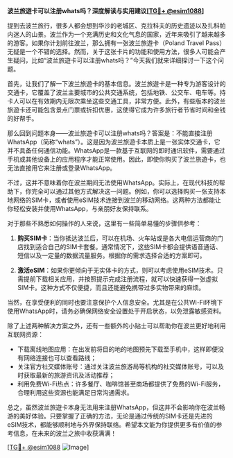 **波兰旅遊卡可以注册whats吗？深度解读与实用建议[[TG💪+ @esim1088](https://t.me/s/esim1088)]**

提到去波兰旅行，很多人都会想到华沙的老城区、克拉科夫的历史遗迹以及扎科帕内迷人的山景。波兰作为一个充满历史和文化气息的国家，近年来吸引了越来越多的游客。如果你计划前往波兰，那么拥有一张波兰旅遊卡（Poland Travel Pass）无疑是一个不错的选择。然而，关于这张卡片的功能和使用方法，很多人可能会产生疑问，比如“波兰旅遊卡可以注册whats吗？”今天我们就来详细探讨一下这个问题。

首先，让我们了解一下波兰旅遊卡的基本信息。波兰旅遊卡是一种专为游客设计的交通卡，它覆盖了波兰主要城市的公共交通系统，包括地铁、公交车、电车等。持卡人可以在有效期内无限次乘坐这些交通工具，非常方便。此外，有些版本的波兰旅遊卡还可能包含景点门票或折扣优惠，这使得它成为许多旅行者节省时间和金钱的好帮手。

那么回到问题本身——波兰旅遊卡可以注册whats吗？答案是：不能直接注册WhatsApp（简称“whats”）。这是因为波兰旅遊卡本质上是一张实体交通卡，它并不具备任何通信功能。WhatsApp是一款基于互联网的即时通讯软件，需要通过手机或其他设备上的应用程序才能正常使用。因此，即使你购买了波兰旅遊卡，也无法直接用它来注册或登录WhatsApp。

不过，这并不意味着你在波兰期间无法使用WhatsApp。实际上，在现代科技的帮助下，你完全可以通过其他方式解决这一问题。例如，你可以选择购买一张支持本地网络的SIM卡，或者使用eSIM技术连接到波兰的移动网络。这两种方法都能让你轻松安装并使用WhatsApp，与亲朋好友保持联系。

对于那些不熟悉如何操作的人来说，这里有一些简单易懂的步骤供参考：

1. **购买SIM卡**：当你抵达波兰后，可以在机场、火车站或是各大电信运营商的门店找到适合自己的SIM卡套餐。通常情况下，这些SIM卡都会提供语音通话、短信以及一定量的数据流量服务。根据你的需求选择合适的方案即可。

2. **激活eSIM**：如果你更倾向于无实体卡的方式，则可以考虑使用eSIM技术。只需提前下载相关应用，并按照提示完成注册流程，就可以快速获得一张虚拟SIM卡。这种方式不仅便捷，而且还能避免携带过多实物带来的麻烦。

当然，在享受便利的同时也要注意保护个人信息安全。尤其是在公共Wi-Fi环境下使用WhatsApp时，请务必确保网络安全设置处于开启状态，以免泄露敏感资料。

除了上述两种解决方案之外，还有一些额外的小贴士可以帮助你在波兰更好地利用互联网资源：

- 下载离线地图应用：在出发前将目的地的地图预先下载至手机中，这样即便没有网络连接也可以查看路线；
- 关注官方社交媒体账号：通过关注波兰旅游局等机构的社交媒体账号，可以及时获取最新的旅游资讯及活动推荐；
- 利用免费Wi-Fi热点：许多餐厅、咖啡馆甚至商场都提供了免费的Wi-Fi服务，合理利用这些资源也能满足日常沟通需求。

总之，虽然波兰旅遊卡本身无法用来注册WhatsApp，但这并不会影响你在波兰畅游的美好体验。只要掌握了正确的方法，无论是通过传统的SIM卡还是先进的eSIM技术，都能够顺利地与外界保持联络。希望本文能为你提供更多有价值的参考信息，在未来的波兰之旅中收获满满！

[[TG💪+ @esim1088](https://t.me/s/esim1088) ![Image](https://i.postimg.cc/4NQfJmqS/Snipaste-2025-05-13-00-14-12.png)]